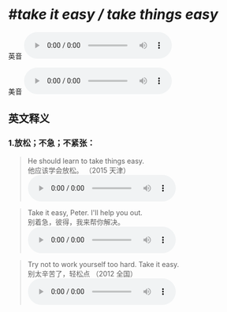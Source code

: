 # ***\#take it easy / take things easy*** 
英音
<audio src="./media/take it easy1_AAC.aac" controls="controls"></audio>

美音
<audio src="./media/take it easy2_AAC.aac" controls="controls"></audio>



  

英文释义
---
### 1.**放松；不急；不紧张：**  

 > He should learn to take things easy.  
 > 他应该学会放松。  （2015 天津）  
<audio src="./media/He should learn 317补录_AAC.aac" controls="controls"></audio>

 > Take it easy, Peter. I'll help you out.  
 > 别着急，彼得，我来帮你解决。    
<audio src="./media/easy-8.aac" controls="controls"></audio>

 > Try not to work yourself too hard. Take it easy.  
 > 别太辛苦了，轻松点  （2012 全国）  
<audio src="./media/easy-9.aac" controls="controls"></audio>


